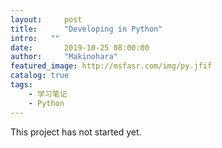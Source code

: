 ```yaml
---
layout:     post
title:      "Developing in Python"
intro:   ""
date:       2019-10-25 08:00:00
author:     "Makinohara"
featured_image: http://msfasr.com/img/py.jfif
catalog: true
tags:
    - 学习笔记
    - Python
---
```




This project has not started yet.
